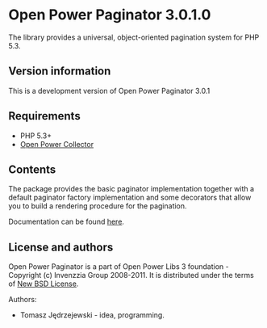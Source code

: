 Open Power Paginator 3.0.1.0
=============================

The library provides a universal, object-oriented pagination system
for PHP 5.3.

Version information
-------------------

This is a development version of Open Power Paginator 3.0.1

Requirements
------------

+ PHP 5.3+
+ [Open Power Collector](http://www.github.com/OPL/opl3-collector)

Contents
--------

The package provides the basic paginator implementation together with a
default paginator factory implementation and some decorators that allow
you to build a rendering procedure for the pagination.

Documentation can be found [here](http://static.invenzzia.org/docs/opl/3_0/book/en/paginator.html).

License and authors
-------------------

Open Power Paginator is a part of Open Power Libs 3 foundation - Copyright (c) Invenzzia
Group 2008-2011. It is distributed under the terms of [New BSD License](http://www.invenzzia.org/license/new-bsd).

Authors:

+ Tomasz Jędrzejewski - idea, programming.